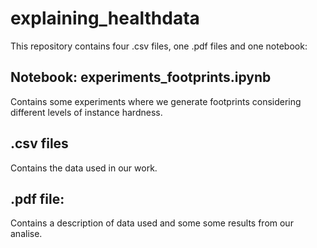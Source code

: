 # explaining_healthdata

This repository contains four .csv files, one .pdf files and one notebook:

## Notebook: experiments_footprints.ipynb

Contains some experiments where we generate footprints considering different levels of instance hardness.

## .csv files
Contains the data used in our work. 

## .pdf file: 

Contains a description of data used and some some results from our analise. 


